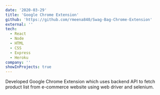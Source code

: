 ```yaml
---
date: '2020-03-29'
title: 'Google Chrome Extension'
github: 'https://github.com/rmeena840/Swag-Bag-Chrome-Extension'
external: ''
tech:
  - React
  - Node
  - HTML
  - CSS
  - Express
  - Heroku
company: ''
showInProjects: true
---
```


Developed Google Chrome Extension which uses backend API to fetch product list from e-commerce website using web driver and selenium.
